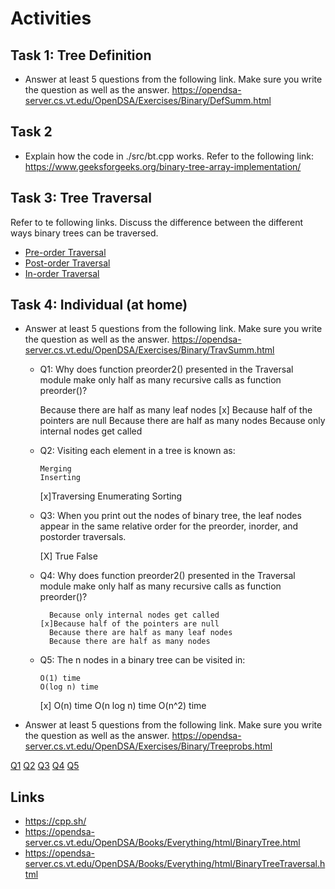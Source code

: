 # Activities

## Task 1: Tree Definition

- Answer at least 5 questions from the following link. Make sure you write the question as well as the answer.
  https://opendsa-server.cs.vt.edu/OpenDSA/Exercises/Binary/DefSumm.html

## Task 2

- Explain how the code in ./src/bt.cpp works. Refer to the following link:
  https://www.geeksforgeeks.org/binary-tree-array-implementation/

## Task 3: Tree Traversal

Refer to te following links. Discuss the difference between the different ways binary trees can be traversed.

- [Pre-order Traversal](https://opendsa-server.cs.vt.edu/OpenDSA/AV/Binary/btTravPreorderPRO.html)
- [Post-order Traversal](https://opendsa-server.cs.vt.edu/OpenDSA/AV/Binary/btTravPostorderPRO.html)
- [In-order Traversal](https://opendsa-server.cs.vt.edu/OpenDSA/AV/Binary/btTravInorderPRO.html)

## Task 4: Individual (at home)

- Answer at least 5 questions from the following link. Make sure you write the question as well as the answer.
  https://opendsa-server.cs.vt.edu/OpenDSA/Exercises/Binary/TravSumm.html

  - Q1: Why does function preorder2() presented in the Traversal module make only half as many recursive calls as function preorder()?


    Because there are half as many leaf nodes
    [x] Because half of the pointers are null
    Because there are half as many nodes
    Because only internal nodes get called
  
  - Q2: Visiting each element in a tree is known as:

        Merging
        Inserting
      [x]Traversing
        Enumerating
        Sorting
  - Q3: When you print out the nodes of binary tree, the leaf nodes appear in the same relative order for the preorder, inorder, and postorder traversals.

       [X] True
           False
  - Q4: Why does function preorder2() presented in the Traversal module make only half as many recursive calls as function preorder()?

          Because only internal nodes get called
        [x]Because half of the pointers are null
          Because there are half as many leaf nodes
          Because there are half as many nodes
  - Q5: The n nodes in a binary tree can be visited in:

        O(1) time
        O(log n) time 
    [x] O(n) time
        O(n log n) time
        O(n^2) time

- Answer at least 5 questions from the following link. Make sure you write the question as well as the answer.
  https://opendsa-server.cs.vt.edu/OpenDSA/Exercises/Binary/Treeprobs.html

 [Q1](https://imgur.com/yTvVKlP)
 [Q2](https://imgur.com/L3O2Qr8)
 [Q3](https://imgur.com/CxuMFaa)
 [Q4](https://imgur.com/QQOGhGv)
 [Q5](https://imgur.com/ZgLKgFR)

## Links

- https://cpp.sh/
- https://opendsa-server.cs.vt.edu/OpenDSA/Books/Everything/html/BinaryTree.html
- https://opendsa-server.cs.vt.edu/OpenDSA/Books/Everything/html/BinaryTreeTraversal.html
